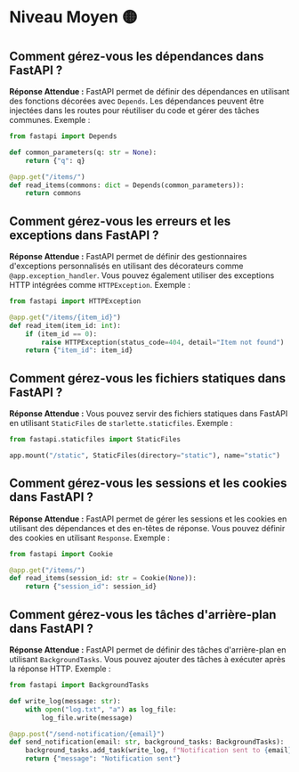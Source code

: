 # Niveau Moyen 🟡

## Comment gérez-vous les dépendances dans FastAPI ?

**Réponse Attendue :**
FastAPI permet de définir des dépendances en utilisant des fonctions décorées avec `Depends`. Les dépendances peuvent être injectées dans les routes pour réutiliser du code et gérer des tâches communes.
Exemple :

```python
from fastapi import Depends

def common_parameters(q: str = None):
    return {"q": q}

@app.get("/items/")
def read_items(commons: dict = Depends(common_parameters)):
    return commons
```

## Comment gérez-vous les erreurs et les exceptions dans FastAPI ?

**Réponse Attendue :**
FastAPI permet de définir des gestionnaires d'exceptions personnalisés en utilisant des décorateurs comme `@app.exception_handler`. Vous pouvez également utiliser des exceptions HTTP intégrées comme `HTTPException`.
Exemple :

```python
from fastapi import HTTPException

@app.get("/items/{item_id}")
def read_item(item_id: int):
    if (item_id == 0):
        raise HTTPException(status_code=404, detail="Item not found")
    return {"item_id": item_id}
```

## Comment gérez-vous les fichiers statiques dans FastAPI ?

**Réponse Attendue :**
Vous pouvez servir des fichiers statiques dans FastAPI en utilisant `StaticFiles` de `starlette.staticfiles`.
Exemple :

```python
from fastapi.staticfiles import StaticFiles

app.mount("/static", StaticFiles(directory="static"), name="static")
```

## Comment gérez-vous les sessions et les cookies dans FastAPI ?

**Réponse Attendue :**
FastAPI permet de gérer les sessions et les cookies en utilisant des dépendances et des en-têtes de réponse. Vous pouvez définir des cookies en utilisant `Response`.
Exemple :

```python
from fastapi import Cookie

@app.get("/items/")
def read_items(session_id: str = Cookie(None)):
    return {"session_id": session_id}
```

## Comment gérez-vous les tâches d'arrière-plan dans FastAPI ?

**Réponse Attendue :**
FastAPI permet de définir des tâches d'arrière-plan en utilisant `BackgroundTasks`. Vous pouvez ajouter des tâches à exécuter après la réponse HTTP.
Exemple :

```python
from fastapi import BackgroundTasks

def write_log(message: str):
    with open("log.txt", "a") as log_file:
        log_file.write(message)

@app.post("/send-notification/{email}")
def send_notification(email: str, background_tasks: BackgroundTasks):
    background_tasks.add_task(write_log, f"Notification sent to {email}")
    return {"message": "Notification sent"}
```
